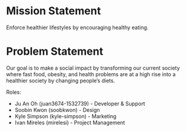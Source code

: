 # Mission Statement

Enforce healthier lifestyles by encouraging healthy eating.

# Problem Statement

Our goal is to make a social impact by transforming our current society where fast food, obesity, and health problems are at a high rise into a healthier society by changing people’s diets.


Roles:
* Ju An Oh (juan3674-1532739) - Developer & Support
* Soobin Kwon (soobkwon) - Design
* Kyle Simpson (kyle-simpson) - Marketing
* Ivan Mireles (mirelesi) - Project Management
